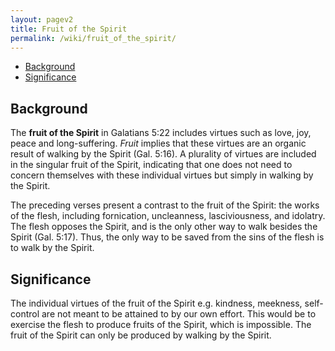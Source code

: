 ```yaml
---
layout: pagev2
title: Fruit of the Spirit
permalink: /wiki/fruit_of_the_spirit/
---
```

- [Background](#background)
- [Significance](#significance)

## Background

The **fruit of the Spirit** in Galatians 5:22 includes virtues such as love, joy, peace and long-suffering. *Fruit* implies that these virtues are an organic result of walking by the Spirit (Gal. 5:16). A plurality of virtues are included in the singular fruit of the Spirit, indicating that one does not need to concern themselves with these individual virtues but simply in walking by the Spirit. 

The preceding verses present a contrast to the fruit of the Spirit: the works of the flesh, including fornication, uncleanness, lasciviousness, and idolatry. The flesh opposes the Spirit, and is the only other way to walk besides the Spirit (Gal. 5:17). Thus, the only way to be saved from the sins of the flesh is to walk by the Spirit.

## Significance

The individual virtues of the fruit of the Spirit e.g. kindness, meekness, self-control are not meant to be attained to by our own effort. This would be to exercise the flesh to produce fruits of the Spirit, which is impossible. The fruit of the Spirit can only be produced by walking by the Spirit.